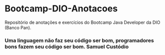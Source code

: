 # Bootcamp-DIO-Anotacoes
Repositório de anotações e exercícios do Bootcamp Java Developer da DIO (Banco Pan). 

### Uma linguagem não faz seu código ser bom, programadores bons fazem seu código ser bom. **Samuel Custódio** 
